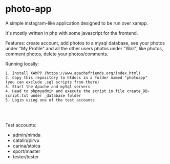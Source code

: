 # photo-app

A simple instagram-like application designed to be run over xampp.

It's mostly written in php with some javascript for the frontend.

Features: create account, add photos to a mysql database, see your photos under "My Profile" and all the other users photos under "Wall", like photos, comment photos, delete your photos/comments.


Running locally:
```
1. Install XAMPP (https://www.apachefriends.org/index.html)
2. Copy this repository to htdocs in a folder named "photoapp"
(you can exclude .sql scripts from there)
3. Start the Apache and mySql servers
4. Head to phpmyadmin and execute the script in file create_DB-script.txt under _database folder
5. Login using one of the test accounts
```
<br></br>

Test accounts: 
- admin/nimda
- catalin/pirvu
- carina/stoica
- sport/master
- tester/tester